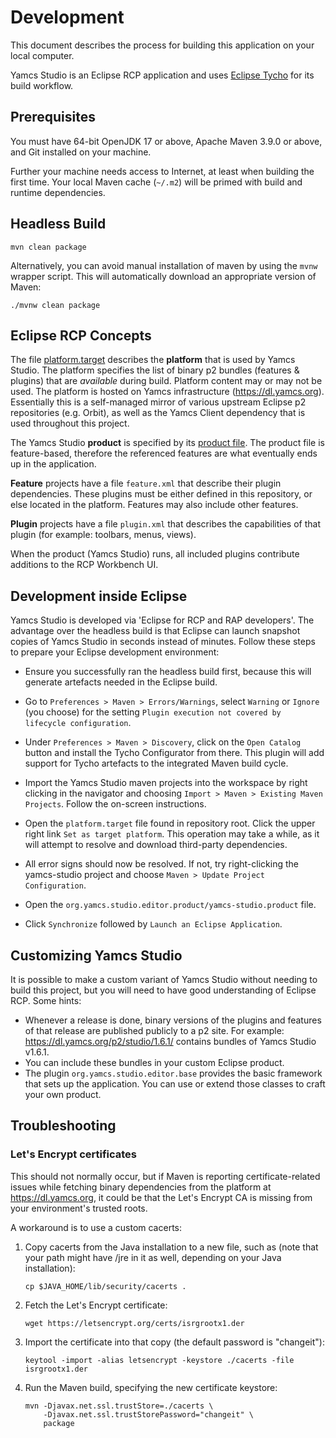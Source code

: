 # Development

This document describes the process for building this application on your local computer.

Yamcs Studio is an Eclipse RCP application and uses [Eclipse Tycho](https://www.eclipse.org/tycho/) for its build workflow.

## Prerequisites

You must have 64-bit OpenJDK 17 or above, Apache Maven 3.9.0 or above, and Git installed on your machine.

Further your machine needs access to Internet, at least when building the first time. Your local Maven cache (`~/.m2`) will be primed with build and runtime dependencies.

## Headless Build

```
mvn clean package
```

Alternatively, you can avoid manual installation of maven by using the `mvnw` wrapper script. This will automatically download an appropriate version of Maven:

```
./mvnw clean package
```

## Eclipse RCP Concepts

The file [platform.target](../platform.target) describes the **platform** that is used by Yamcs Studio. The platform specifies the list of binary p2 bundles (features & plugins) that are _available_ during build. Platform content may or may not be used. The platform is hosted on Yamcs infrastructure (https://dl.yamcs.org). Essentially this is a self-managed mirror of various upstream Eclipse p2 repositories (e.g. Orbit), as well as the Yamcs Client dependency that is used throughout this project.

The Yamcs Studio **product** is specified by its [product file](../org.yamcs.studio.editor.product/yamcs-studio.product). The product file is feature-based, therefore the referenced features are what eventually ends up in the application.

**Feature** projects have a file `feature.xml` that describe their plugin dependencies. These plugins must be either defined in this repository, or else located in the platform. Features may also include other features.

**Plugin** projects have a file `plugin.xml` that describes the capabilities of that plugin (for example: toolbars, menus, views).

When the product (Yamcs Studio) runs, all included plugins contribute additions to the RCP Workbench UI.

## Development inside Eclipse

Yamcs Studio is developed via 'Eclipse for RCP and RAP developers'. The advantage over the headless build is that Eclipse can launch snapshot copies of Yamcs Studio in seconds instead of minutes. Follow these steps to prepare your Eclipse development environment:

- Ensure you successfully ran the headless build first, because this will generate artefacts needed in the Eclipse build.

- Go to `Preferences > Maven > Errors/Warnings`, select `Warning` or `Ignore` (you choose) for the setting `Plugin execution not covered by lifecycle configuration`.

- Under `Preferences > Maven > Discovery`, click on the `Open Catalog` button and install the Tycho Configurator from there. This plugin will add support for Tycho artefacts to the integrated Maven build cycle.

- Import the Yamcs Studio maven projects into the workspace by right clicking in the navigator and choosing `Import > Maven > Existing Maven Projects`. Follow the on-screen instructions.

- Open the `platform.target` file found in repository root. Click the upper right link `Set as target platform`. This operation may take a while, as it will attempt to resolve and download third-party dependencies.

- All error signs should now be resolved. If not, try right-clicking the yamcs-studio project and choose `Maven > Update Project Configuration`.

- Open the `org.yamcs.studio.editor.product/yamcs-studio.product` file.

- Click `Synchronize` followed by `Launch an Eclipse Application`.

## Customizing Yamcs Studio

It is possible to make a custom variant of Yamcs Studio without needing to build this project, but you will need to have good understanding of Eclipse RCP. Some hints:

- Whenever a release is done, binary versions of the plugins and features of that release are published publicly to a p2 site. For example: https://dl.yamcs.org/p2/studio/1.6.1/ contains bundles of Yamcs Studio v1.6.1.
- You can include these bundles in your custom Eclipse product.
- The plugin `org.yamcs.studio.editor.base` provides the basic framework that sets up the application. You can use or extend those classes to craft your own product.

## Troubleshooting

### Let's Encrypt certificates

This should not normally occur, but if Maven is reporting certificate-related issues while fetching binary dependencies from the platform at https://dl.yamcs.org, it could be that the Let's Encrypt CA is missing from your environment's trusted roots.

A workaround is to use a custom cacerts:

1. Copy cacerts from the Java installation to a new file, such as (note that your path might have /jre in it as well, depending on your Java installation):
   ```
   cp $JAVA_HOME/lib/security/cacerts .
   ```
2. Fetch the Let's Encrypt certificate:
   ```
   wget https://letsencrypt.org/certs/isrgrootx1.der
   ```
3. Import the certificate into that copy (the default password is "changeit"):
   ```
   keytool -import -alias letsencrypt -keystore ./cacerts -file isrgrootx1.der
   ```
4. Run the Maven build, specifying the new certificate keystore:
   ```
   mvn -Djavax.net.ssl.trustStore=./cacerts \
       -Djavax.net.ssl.trustStorePassword="changeit" \
       package
   ```
